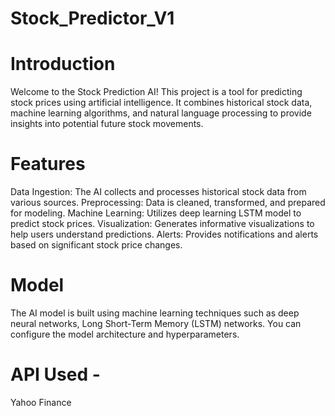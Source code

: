 # Stock_Predictor_V1
# Introduction
Welcome to the Stock Prediction AI! This project is a tool for predicting stock prices using artificial intelligence. It combines historical stock data, machine learning algorithms, and natural language processing to provide insights into potential future stock movements.
# Features
Data Ingestion: The AI collects and processes historical stock data from various sources.
Preprocessing: Data is cleaned, transformed, and prepared for modeling.
Machine Learning: Utilizes deep learning LSTM model to predict stock prices.
Visualization: Generates informative visualizations to help users understand predictions.
Alerts: Provides notifications and alerts based on significant stock price changes.
# Model
The AI model is built using machine learning techniques such as deep neural networks, Long Short-Term Memory (LSTM) networks. You can configure the model architecture and hyperparameters.
# API Used -
Yahoo Finance

